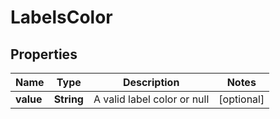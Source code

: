# LabelsColor

## Properties
Name | Type | Description | Notes
------------ | ------------- | ------------- | -------------
**value** | **String** | A valid label color or null |  [optional]
